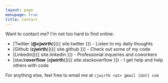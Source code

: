 ```yaml
---
layout: page
menupage: true
title: Contact
---
```


Want to contact me? 
I'm not too hard to find online:

- [Twitter (**@cjwirth**)]({{ site.twitter }}) - Listen to my daily thoughts
- [Github (**cjwirth**)]({{ site.github }}) - Check out some of my code
- [Linkedin]({{ site.linkedin }}) - Professional inqueries and coworkers
- [stack**overflow** (**cjwirth**)]({{ site.stackoverflow }}) - I get help and help others with code

For anything else, feel free to email me at `cjwirth <at> gmail [dot] com`

<!-- <script src="//code.jquery.com/jquery-1.11.2.min.js"></script>
<script src="//code.jquery.com/jquery-migrate-1.2.1.min.js"></script>
<script>
function sendEmail() {
    var name = $("#input-name")[0].value;
    var email = $("#input-email")[0].value;
    var message = $("#input-message")[0].value;

    $.ajax({
        type: "POST",
        url: "https://cjwirth-contact.herokuapp.com/",
        data: {
            userAgent: window.navigator.userAgent,
            language: window.navigator.language,
            name: name,
            email: email,
            message: message
        }
    }).done(function(response) {
        console.log("response");
    });
}
</script>
 -->